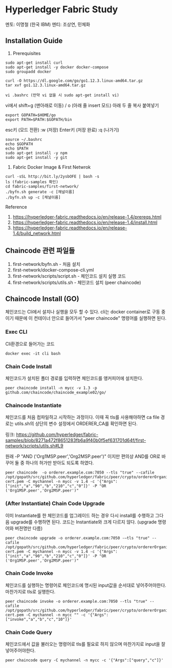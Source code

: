 # Hyperledger Fabric Study

멘토: 이명철 (한국 IBM)
멘티: 조상연, 민체화


## Installation Guide

1. Prerequisites
```
sudo apt-get install curl
sudo apt-get install -y docker docker-compose
sudo groupadd docker

curl -O https://dl.google.com/go/go1.12.3.linux-amd64.tar.gz
tar xvf go1.12.3.linux-amd64.tar.gz
```

```
vi .bashrc (만약 vi 없을 시 sudo apt-get install vi)
```

vi에서 shift+g (맨아래로 이동) / o (아래 줄 insert 모드)
아래 두 줄 복사 붙여넣기

```
export GOPATH=$HOME/go
export PATH=$PATH:$GOPATH/bin
```

esc키 (모드 전환)
:w (저장)
Enter키 (저장 완료)
:q (나가기)

```
source ~/.bashrc
echo $GOPATH
echo $PATH
sudo apt-get install -y npm
sudo apt-get install -y git
```

1. Fabric Docker Image & First Netwrok
```
curl -sSL http://bit.ly/2ysbOFE | bash -s
ls (fabric-samples 확인)
cd fabric-samples/first-network/
./byfn.sh generate -c [채널이름]
./byfn.sh up -c [채널이름]
```

Reference
1.	https://hyperledger-fabric.readthedocs.io/en/release-1.4/prereqs.html 
2.	https://hyperledger-fabric.readthedocs.io/en/release-1.4/install.html
3.	https://hyperledger-fabric.readthedocs.io/en/release-1.4/build_network.html 


## Chaincode 관련 파일들

1. first-network/byfn.sh - 처음 설치
2. first-network/docker-compose-cli.yml 
3. first-network/scripts/script.sh - 체인코드 설치 실행 코드
4. first-network/scripts/utils.sh - 체인코드 설치 (peer chaincode)


## Chaincode Install (GO)

체인코드는 Cli에서 설치나 실행을 모두 할 수 있다. 
cli는 docker container로 구동 중이기 때문에 이 컨테이너 안으로 들어가서 "peer chaincode" 명령어를 실행하면 된다.

### Exec CLI
Cli환경으로 들어가는 코드
```
docker exec -it cli bash
```

### Chain Code Install
체인코드가 설치된 폴더 경로를 입력하면 체인코드를 앵커피어에 설치한다.
```
peer chaincode install -n mycc -v 1.3 -p github.com/chaincode/chaincode_example02/go/
```

### Chaincode Instantiate
체인코드를 처음 컴파일하고 시작하는 과정이다.
이때 꼭 tls를 사용해야하면 ca file 경로는 utils.sh의 상단의 변수 설정에서 ORDERER_CA를 확인하면 된다. 

링크: https://github.com/hyperledger/fabric-samples/blob/8271a472f8651283fb6a9f40b0f5ef631701d64f/first-network/scripts/utils.sh#L9

원래 -P "AND ('Org1MSP.peer','Org2MSP.peer')" 이지만 편의상 AND를 OR로 바꾸어 둘 중 하나의 허가만 받아도 되도록 하였다.

```
peer chaincode  -o orderer.example.com:7050 --tls "true" --cafile /opt/gopath/src/github.com/hyperledger/fabric/peer/crypto/ordererOrganizations/example.com/msp/tlscacerts/tlsca.example.com-cert.pem -C mychannel -n mycc -v 1.4 -c '{"Args":["init","a","90","b","210","c","0"]}' -P "OR ('Org1MSP.peer','Org2MSP.peer')"
```


### (After Instantiate) Chain Code Upgrade
이미 Instantiate를 한 체인코드를 업그레이드 하는 경우 다시 install를 수행하고 그다음 upgrade를 수행하면 된다. 코드는 Instantiate와 크게 다르지 않다. (upgrade 명령어와 버젼명만 다름)
```
peer chaincode upgrade -o orderer.example.com:7050 -–tls "true" --cafile /opt/gopath/src/github.com/hyperledger/fabric/peer/crypto/ordererOrganizations/example.com/msp/tlscacerts/tlsca.example.com-cert.pem -C mychannel -n mycc -v 1.4 -c '{"Args":["init","a","90","b","210","c","0"]}' -P "OR ('Org1MSP.peer','Org2MSP.peer')"
```

### Chain Code Invoke
체인코드를 실행하는 명령어로 체인코드에 명시된 input값을 순서대로 넣어주어야한다. 마찬가지로 tls로 실행한다.
```
peer chaincode invoke -o orderer.example.com:7050 --tls "true" --cafile /opt/gopath/src/github.com/hyperledger/fabric/peer/crypto/ordererOrganizations/example.com/msp/tlscacerts/tlsca.example.com-cert.pem -C mychannel -n mycc "" -c '{"Args":["invoke","a","b","c","10"]}'
```

### Chain Code Query
체인코드에서 값을 불러오는 명령어로 tls를 필요로 하지 않으며 마찬가지로 input을 잘 넣어주어야한다.
```
peer chaincode query -C mychannel -n mycc -c '{"Args":["query","c"]}'
```
